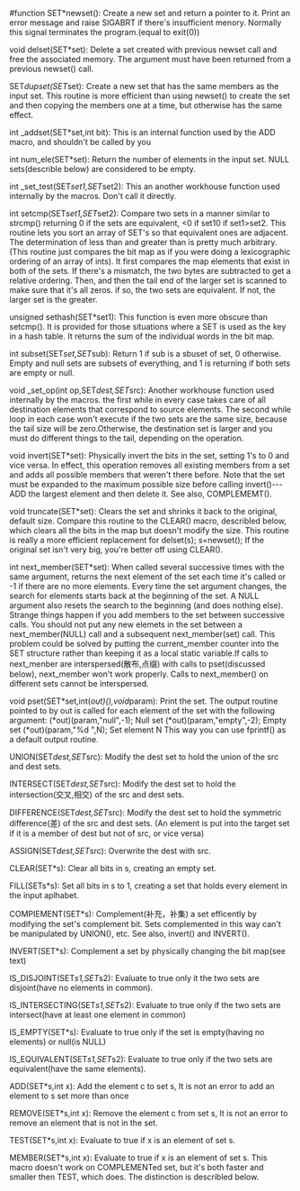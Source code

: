 #function
SET*newset(): 
    Create a new set and return a pointer to it. Print an error message
and raise SIGABRT if there's insufficient menory. Normally this signal terminates the 
program.(equal to exit(0))
    
void delset(SET*set):
    Delete a set created with previous newset call and free the associated memory.
The argument must have been returned from a previous newset() call.

SET*dupset(SET*set):
    Create a new set that has the same members as the input set. This routine is
more efficient than using newset() to create the set and then copying the members
one at a time, but otherwise has the same effect.

int _addset(SET*set,int bit):
    This is an internal function used by the ADD macro, and shouldn't be called by you

int num_ele(SET*set):
    Return the number of elements in the input set. NULL sets(describle below) are 
considered to be empty.

int _set_test(SET*set1,SET*set2):
    This an another workhouse function used internally by the macros. Don't call it directly.

int setcmp(SET*set1,SET*set2):
    Compare two sets in a manner similar to strcmp() returning 0 if the sets are equivalent,
<0 if set1<set2 and >0 if set1>set2. This routine lets you sort an array of SET's so that 
equivalent ones are adjacent. The determination of less than and greater than is pretty much
arbitrary. (This routine just compares the bit map as if you were doing a lexicographic ordering
of an array of ints). It first compares the map elements that exist in both of the sets. If there's
a mismatch, the two bytes are subtracted to get a relative ordering. Then, and then the tail end of 
the larger set is scanned to make sure that it's all zeros. if so, the two sets are equivalent.
If not, the larger set is the greater.

unsigned sethash(SET*set1):
    This function is even more obscure than setcmp(). It is provided for those situations where
a SET is used as the key in a hash table. It returns the sum of the individual words in the bit map.

int subset(SET*set,SET*sub):
    Return 1 if sub is a sbuset of set, 0 otherwise. Empty and null sets are subsets of everything,
and 1 is returning if both sets are empty or null.

void _set_op(int op,SET*dest,SET*src):
    Another workhouse function used internally by the macros.
the first while in every case takes care of all destination elements that correspond to source elements.
The second while loop in each case won't execute if the two sets are the same size, because the tail size
will be zero.Otherwise, the destination set is larger and you must do different things to the tail, 
depending on the operation.

void invert(SET*set):
    Physically invert the bits in the set, setting 1's to 0 and vice versa. In effect, this operation
removes all existing members from a set and adds all possible members that weren't there before. 
Note that the set must be expanded to the maximum possible size before calling invert()---ADD the largest
element and then delete it. See also, COMPLEMEMT().

void truncate(SET*set):
    Clears the set and shrinks it back to the original, default size. Compare this routine to the CLEAR()
macro, describled below, which clears all the bits in the map but doesn't modify the size. This routine
is really a more efficient replacement for delset(s); s=newset(); If the original set isn't very big, 
you're better off using CLEAR().

int next_member(SET*set):
    When called several successive times with the same argument, returns the next element of the set each
time it's called or -1 if there are no more elements. Every time the set argument changes, the search for 
elements starts back at the beginning of the set. A NULL argument also resets the search to the beginning
(and does nothing else). Strange things happen if you add members to the set between successive calls.
You should not put any new elemets in the set between a next_member(NULL) call and a subsequent next_member(set) call.
This problem could be solved by putting the current_member counter into the SET structure rather than keeping 
it as a local static variable.If calls to next_menber are interspersed(散布,点缀) with calls to pset(discussed below), 
next_member won't work properly. Calls to next_member() on different sets cannot be interspersed.

void pset(SET*set,int(*out)(),void*param):
    Print the set. The output routine pointed to by out is called for each element of the set with the following
argument:
(*out)(param,"null",-1); Null set
(*out)(param,"empty",-2); Empty set
(*out)(param,"%d ",N); Set element N
This way you can use fprintf() as a default output routine.

UNION(SET*dest,SET*src):
    Modify the dest set to hold the union of the src and dest sets.

INTERSECT(SET*dest,SET*src):
    Modify the dest set to hold the intersection(交叉,相交) of the src and dest sets.

DIFFERENCE(SET*dest,SET*src):
    Modify the dest set to hold the symmetric difference(差) of the src and dest sets.
(An element is put into the target set if it is a member of dest but not of src, or vice versa)

ASSIGN(SET*dest,SET*src):
    Overwrite the dest with src.

CLEAR(SET*s):
    Clear all bits in s, creating an empty set.

FILL(SETs*s):
    Set all bits in s to 1, creating a set that holds every element in the input aplhabet.

COMPIEMENT(SET*s):
    Complement(补充，补集) a set efficently by modifying the set's complement bit. Sets complemented in 
this way can't be manipulated by UNION(), etc. See also, invert() and INVERT().

INVERT(SET*s):
    Complement a set by physically changing the bit map(see text)

IS_DISJOINT(SET*s1,SET*s2):
    Evaluate to true only it the two sets are disjoint(have no elements in common).

IS_INTERSECTING(SET*s1,SET*s2):
    Evaluate to true only if the two sets are intersect(have at least one element in common)

IS_EMPTY(SET*s):
    Evaluate to true only if the set is empty(having no elements) or null(is NULL)

IS_EQUIVALENT(SET*s1,SET*s2):
    Evaluate to true only if the two sets are equivalent(have the same elements).

ADD(SET*s,int x):
    Add the element c to set s, It is not an error to add an element to s set more than once

REMOVE(SET*s,int x):
    Remove the element c from set s, It is not an error to remove an element that is not in the set.

TEST(SET*s,int x):
    Evaluate to true if x is an element of set s.

MEMBER(SET*s,int x):
    Evaluate to true if x is an element of set s. This macro doesn't work on COMPLEMENTed set, but
it's both faster and smaller then TEST, which does. The distinction is describled below.




